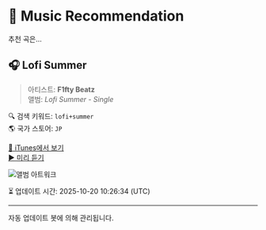 
# 🎵 Music Recommendation

추천 곡은...

## 🎧 Lofi Summer  
> 아티스트: **F1fty Beatz**  
> 앨범: _Lofi Summer - Single_  

🔍 검색 키워드: `lofi+summer`  
🌎 국가 스토어: `JP`

[🔗 iTunes에서 보기](https://music.apple.com/jp/album/lofi-summer/1630437410?i=1630437411&uo=4)  
[▶️ 미리 듣기](https://audio-ssl.itunes.apple.com/itunes-assets/AudioPreview112/v4/74/e8/aa/74e8aad9-cc00-1720-613f-87c87b7f666e/mzaf_2638734984403061137.plus.aac.p.m4a)

![앨범 아트워크](https://is1-ssl.mzstatic.com/image/thumb/Music112/v4/29/2b/2a/292b2a41-3ccd-0520-fa08-79f98c95b1d5/artwork.jpg/100x100bb.jpg)

⏳ 업데이트 시간: 2025-10-20 10:26:34 (UTC)

---
자동 업데이트 봇에 의해 관리됩니다.
